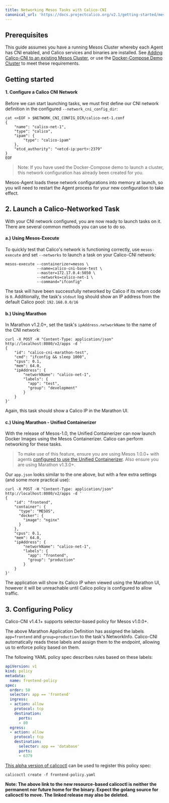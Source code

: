 ```yaml
---
title: Networking Mesos Tasks with Calico-CNI
canonical_url: 'https://docs.projectcalico.org/v2.1/getting-started/mesos/tutorials/unified'
---
```


## Prerequisites
This guide assumes you have a running Mesos Cluster whereby each Agent has
CNI enabled, and Calico services and binaries are installed. See [Adding Calico-CNI to an existing Mesos Cluster]({{site.baseurl}}/{{page.version}}/getting-started/mesos/installation/unified), or use the [Docker-Compose Demo Cluster]({{site.baseurl}}/{{page.version}}/getting-started/mesos/demos/cni/) to meet these requirements.

## Getting started

#### 1. Configure a Calico CNI Network

Before we can start launching tasks, we must first define our CNI network definition in the configured  `--network_cni_config_dir`:

```shell
cat <<EOF > $NETWORK_CNI_CONFIG_DIR/calico-net-1.conf
{
    "name": "calico-net-1",
    "type": "calico",
    "ipam": {
        "type": "calico-ipam"
    },
    "etcd_authority": "<etcd-ip:port>:2379"
}
EOF
```

> Note: If you have used the Docker-Compose demo to launch a cluster, this network configuration has already been created for you.

Mesos-Agent loads these network configurations into memory at launch, so you will need to restart the Agent process for your new configuration to take effect.

## 2. Launch a Calico-Networked Task
With your CNI network configured, you are now ready to launch tasks on it. There are several common methods you can use to do so.

#### a.) Using Mesos-Execute
To quickly test that Calico's network is functioning correctly, use `mesos-execute` and set `--networks` to launch a task on your Calico-CNI network:

```shell
mesos-execute --containerizer=mesos \
              --name=calico-cni-base-test \
              --master=172.17.0.4:5050 \
              --networks=calico-net-1 \
              --command="ifconfig"
```

The task will have been successfully networked by Calico if its return code is `0`. Additionally, the task's `stdout` log should show an IP address from the default Calico pool: `192.168.0.0/16`

#### b.) Using Marathon
In Marathon v1.2.0+, set the task's `ipAddress.networkName` to the name of the CNI network:

```shell
curl -X POST -H "Content-Type: application/json" http://localhost:8080/v2/apps -d '
{
    "id": "calico-cni-marathon-test",
    "cmd": "ifconfig && sleep 1000",
    "cpus": 0.1,
    "mem": 64.0,
    "ipAddress": {
        "networkName": "calico-net-1",
        "labels": {
          "app": "test",
          "group": "development"
        }
    }
}'
```
Again, this task should show a Calico IP in the Marathon UI.

#### c.) Using Marathon - Unified Containerizer

With the release of Mesos-1.0, the Unified Containerizer can now launch Docker Images using the Mesos Containerizer. Calico can perform networking for these tasks.

> To make use of this feature, ensure you are using Mesos 1.0.0+ with agents [configured to use the Unified Containerizer](http://mesos.apache.org/documentation/latest/container-image/). Also ensure you are using Marathon v1.3.0+.

Our `app.json` looks similar to the one above, but with a few extra settings (and some more practical use):

```shell
curl -X POST -H "Content-Type: application/json" http://localhost:8080/v2/apps -d '
{
    "id": "frontend",
    "container": {
      "type": "MESOS",
      "docker": {
        "image": "nginx"
      }
    },
    "cpus": 0.1,
    "mem": 64.0,
    "ipAddress": {
        "networkName": "calico-net-1",
        "labels": {
          "app": "frontend",
          "group": "production"
        }
    }
}'
```

The application will show its Calico IP when viewed using the Marathon UI, however it will be unreachable until Calico policy is configured to allow traffic.

## 3. Configuring Policy

Calico-CNI v1.4.1+ supports selector-based policy for Mesos v1.0.0+.

The above Marathon Application Definition has assigned the labels `app=frontend` and `group=production` to the task's NetworkInfo. Calico-CNI automatically reads these labels and assign them to the endpoint, allowing us to enforce policy based on them.

The following YAML policy spec describes rules based on these labels:

```yaml
apiVersion: v1
kind: policy
metadata:
  name: frontend-policy
spec:
  order: 50
  selector: app == 'frontend'
  ingress:
  - action: allow
    protocol: tcp
    destination:
      ports:
      - 80
  egress:
  - action: allow
    protocol: tcp
    destination:
      selector: app == 'database'
      ports:
      - 6379
```

[This alpha version of calicoctl](https://github.com/tigera/libcalico-go/releases/tag/v1.0.0-alpha.1) can be used to register this policy spec:

```shell
calicoctl create -f frontend-policy.yaml
```

**Note: The above link to the new resource-based calicoctl is neither the permanent nor future home for the binary. Expect the golang source for calicoctl to move. The linked release may also be deleted.**

[calico-slack]: https://slack.projectcalico.org/
[marathon-ip-per-task-doc]: https://github.com/mesosphere/marathon/blob/v0.14.0/docs/ip-per-task.md
